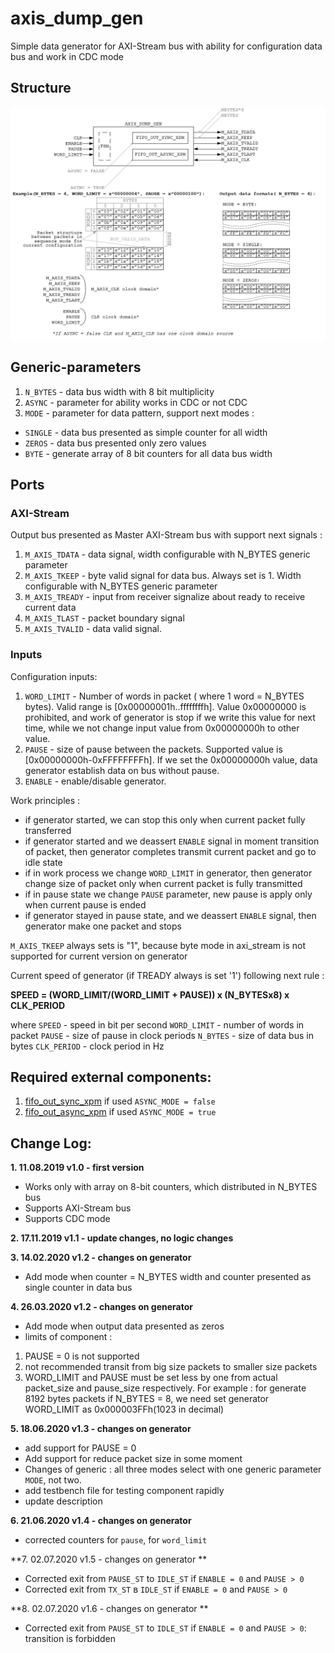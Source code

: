# axis_dump_gen

Simple data generator for AXI-Stream bus with ability for configuration data bus and work in CDC mode

## Structure
![axis_dump_gen scheme](https://github.com/MasterPlayer/xilinx-vhdl/blob/master/axis_infrastructure/axis_dump_gen/documentation/axis_dump_gen.png)

## Generic-parameters
1) `N_BYTES` - data bus width with 8 bit multiplicity
2) `ASYNC` - parameter for ability works in CDC or not CDC
3) `MODE` - parameter for data pattern, support next modes : 
- `SINGLE` - data bus presented as simple counter for all width
- `ZEROS` - data bus presented only zero values
- `BYTE` - generate array of 8 bit counters for all data bus width

## Ports

### AXI-Stream
Output bus presented as Master AXI-Stream bus with support next signals : 
1) `M_AXIS_TDATA` - data signal, width configurable with N_BYTES generic parameter
2) `M_AXIS_TKEEP` - byte valid signal for data bus. Always set is 1. Width configurable with N_BYTES generic parameter
3) `M_AXIS_TREADY` - input from receiver signalize about ready to receive current data
4) `M_AXIS_TLAST` - packet boundary signal
5) `M_AXIS_TVALID` - data valid signal.

### Inputs
Configuration inputs:
1) `WORD_LIMIT` - Number of words in packet ( where 1 word = N_BYTES bytes). Valid range is [0x00000001h..ffffffffh]. Value 0x00000000 is prohibited, and work of generator is stop if we write this value for next time, while we not change input value from 0x00000000h to other value. 
2) `PAUSE` - size of pause between the packets. Supported value is [0x00000000h-0xFFFFFFFFh]. If we set the 0x00000000h value, data generator establish data on bus without pause. 
3) `ENABLE` - enable/disable generator.

Work principles : 
- if generator started, we can stop this only when current packet fully transferred
- if generator started and we deassert `ENABLE` signal in moment transition of packet, then generator completes transmit current packet and go to idle state
- if in work process we change `WORD_LIMIT` in generator, then generator change size of packet only when current packet is fully transmitted
- if in pause state we change `PAUSE` parameter, new pause is apply only when current pause is ended
- if generator stayed in pause state, and we deassert `ENABLE` signal, then generator make one packet and stops

`M_AXIS_TKEEP` always sets is "1", because byte mode in axi_stream is not supported for current version on generator

Current speed of generator (if TREADY always is set '1') following next rule : 

**SPEED = (WORD_LIMIT/(WORD_LIMIT + PAUSE)) x (N_BYTESx8) x CLK_PERIOD**

where `SPEED` - speed in bit per second
`WORD_LIMIT` - number of words in packet
`PAUSE` - size of pause in clock periods
`N_BYTES` - size of data bus in bytes
`CLK_PERIOD` - clock period in Hz

## Required external components:
1) [fifo_out_sync_xpm](https://github.com/MasterPlayer/xilinx-vhdl/blob/master/fifo_parametrized/fifo_out_sync_xpm/fifo_out_sync_xpm.vhd) if used `ASYNC_MODE = false`
2) [fifo_out_async_xpm](https://github.com/MasterPlayer/xilinx-vhdl/blob/master/fifo_parametrized/fifo_out_async_xpm/fifo_out_async_xpm.vhd) if used `ASYNC_MODE = true`

## Change Log:

**1. 11.08.2019 v1.0 - first version**
- Works only with array on 8-bit counters, which distributed in N_BYTES bus
- Supports AXI-Stream bus
- Supports CDC mode

**2. 17.11.2019 v1.1 - update changes, no logic changes**

**3. 14.02.2020 v1.2 - changes on generator**
- Add mode when counter = N_BYTES width and counter presented as single counter in data bus

**4. 26.03.2020 v1.2 - changes on generator**
- Add mode when output data presented as zeros
- limits of component :
1) PAUSE = 0 is not supported
2) not recommended transit from big size packets to smaller size packets
3) WORD_LIMIT and PAUSE must be set less by one from actual packet_size and pause_size respectively. For example : for generate 8192 bytes packets if N_BYTES = 8, we need set generator WORD_LIMIT as 0x000003FFh(1023 in decimal)

**5. 18.06.2020 v1.3 - changes on generator**
- add support for PAUSE = 0
- Add support for reduce packet size in some moment
- Changes of generic : all three modes select with one generic parameter `MODE`, not two.
- add testbench file for testing component rapidly
- update description

**6. 21.06.2020 v1.4 - changes on generator**
- corrected counters for `pause`, for `word_limit`

**7. 02.07.2020 v1.5 - changes on generator **
- Corrected exit from `PAUSE_ST` to `IDLE_ST` if `ENABLE = 0` and `PAUSE > 0` 
- Corrected exit from `TX_ST` в `IDLE_ST` if `ENABLE = 0` and `PAUSE > 0`

**8. 02.07.2020 v1.6 - changes on generator **
- Corrected exit from `PAUSE_ST` to `IDLE_ST` if `ENABLE = 0` and `PAUSE > 0`: transition is forbidden

[logo]: https://github.com/MasterPlayer/xilinx-vhdl/blob/master/axis_infrastructure/axis_dump_gen/documentation/axis_dump_gen.png
